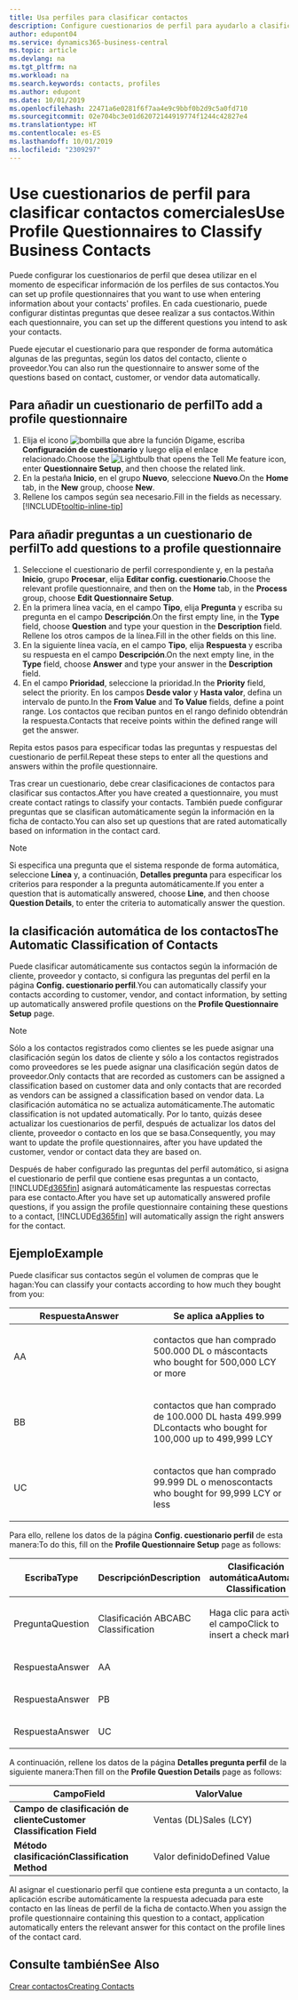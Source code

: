 ```yaml
---
title: Usa perfiles para clasificar contactos
description: Configure cuestionarios de perfil para ayudarlo a clasificar sus contactos comerciales
author: edupont04
ms.service: dynamics365-business-central
ms.topic: article
ms.devlang: na
ms.tgt_pltfrm: na
ms.workload: na
ms.search.keywords: contacts, profiles
ms.author: edupont
ms.date: 10/01/2019
ms.openlocfilehash: 22471a6e0281f6f7aa4e9c9bbf0b2d9c5a0fd710
ms.sourcegitcommit: 02e704bc3e01d62072144919774f1244c42827e4
ms.translationtype: HT
ms.contentlocale: es-ES
ms.lasthandoff: 10/01/2019
ms.locfileid: "2309297"
---
```

# <a name="use-profile-questionnaires-to-classify-business-contacts"></a><span data-ttu-id="cce61-103">Use cuestionarios de perfil para clasificar contactos comerciales</span><span class="sxs-lookup"><span data-stu-id="cce61-103">Use Profile Questionnaires to Classify Business Contacts</span></span>
<span data-ttu-id="cce61-104">Puede configurar los cuestionarios de perfil que desea utilizar en el momento de especificar información de los perfiles de sus contactos.</span><span class="sxs-lookup"><span data-stu-id="cce61-104">You can set up profile questionnaires that you want to use when entering information about your contacts' profiles.</span></span> <span data-ttu-id="cce61-105">En cada cuestionario, puede configurar distintas preguntas que desee realizar a sus contactos.</span><span class="sxs-lookup"><span data-stu-id="cce61-105">Within each questionnaire, you can set up the different questions you intend to ask your contacts.</span></span>  

<span data-ttu-id="cce61-106">Puede ejecutar el cuestionario para que responder de forma automática algunas de las preguntas, según los datos del contacto, cliente o proveedor.</span><span class="sxs-lookup"><span data-stu-id="cce61-106">You can also run the questionnaire to answer some of the questions based on contact, customer, or vendor data automatically.</span></span>  

## <a name="to-add-a-profile-questionnaire"></a><span data-ttu-id="cce61-107">Para añadir un cuestionario de perfil</span><span class="sxs-lookup"><span data-stu-id="cce61-107">To add a profile questionnaire</span></span>
1.  <span data-ttu-id="cce61-108">Elija el icono ![bombilla que abre la función Dígame](media/ui-search/search_small.png "Dígame que desea hacer"), escriba **Configuración de cuestionario** y luego elija el enlace relacionado.</span><span class="sxs-lookup"><span data-stu-id="cce61-108">Choose the ![Lightbulb that opens the Tell Me feature](media/ui-search/search_small.png "Tell me what you want to do") icon, enter **Questionnaire Setup**, and then choose the related link.</span></span>  
2.  <span data-ttu-id="cce61-109">En la pestaña **Inicio**, en el grupo **Nuevo**, seleccione **Nuevo**.</span><span class="sxs-lookup"><span data-stu-id="cce61-109">On the **Home** tab, in the **New** group, choose **New**.</span></span>  
3.  <span data-ttu-id="cce61-110">Rellene los campos según sea necesario.</span><span class="sxs-lookup"><span data-stu-id="cce61-110">Fill in the fields as necessary.</span></span> [!INCLUDE[tooltip-inline-tip](includes/tooltip-inline-tip_md.md)]  

## <a name="to-add-questions-to-a-profile-questionnaire"></a><span data-ttu-id="cce61-111">Para añadir preguntas a un cuestionario de perfil</span><span class="sxs-lookup"><span data-stu-id="cce61-111">To add questions to a profile questionnaire</span></span>
1.  <span data-ttu-id="cce61-112">Seleccione el cuestionario de perfil correspondiente y, en la pestaña **Inicio**, grupo **Procesar**, elija **Editar config. cuestionario**.</span><span class="sxs-lookup"><span data-stu-id="cce61-112">Choose the relevant profile questionnaire, and then on the **Home** tab, in the **Process** group, choose **Edit Questionnaire Setup**.</span></span>  
2.  <span data-ttu-id="cce61-113">En la primera línea vacía, en el campo **Tipo**, elija **Pregunta** y escriba su pregunta en el campo **Descripción**.</span><span class="sxs-lookup"><span data-stu-id="cce61-113">On the first empty line, in the **Type** field, choose **Question** and type your question in the **Description** field.</span></span> <span data-ttu-id="cce61-114">Rellene los otros campos de la línea.</span><span class="sxs-lookup"><span data-stu-id="cce61-114">Fill in the other fields on this line.</span></span>  
3.  <span data-ttu-id="cce61-115">En la siguiente línea vacía, en el campo **Tipo**, elija **Respuesta** y escriba su respuesta en el campo **Descripción**.</span><span class="sxs-lookup"><span data-stu-id="cce61-115">On the next empty line, in the **Type** field, choose **Answer** and type your answer in the **Description** field.</span></span>  
4.  <span data-ttu-id="cce61-116">En el campo **Prioridad**, seleccione la prioridad.</span><span class="sxs-lookup"><span data-stu-id="cce61-116">In the **Priority** field, select the priority.</span></span> <span data-ttu-id="cce61-117">En los campos **Desde valor** y **Hasta valor**, defina un intervalo de punto.</span><span class="sxs-lookup"><span data-stu-id="cce61-117">In the **From Value** and **To Value** fields, define a point range.</span></span> <span data-ttu-id="cce61-118">Los contactos que reciban puntos en el rango definido obtendrán la respuesta.</span><span class="sxs-lookup"><span data-stu-id="cce61-118">Contacts that receive points within the defined range will get the answer.</span></span>  

<span data-ttu-id="cce61-119">Repita estos pasos para especificar todas las preguntas y respuestas del cuestionario de perfil.</span><span class="sxs-lookup"><span data-stu-id="cce61-119">Repeat these steps to enter all the questions and answers within the profile questionnaire.</span></span>

<span data-ttu-id="cce61-120">Tras crear un cuestionario, debe crear clasificaciones de contactos para clasificar sus contactos.</span><span class="sxs-lookup"><span data-stu-id="cce61-120">After you have created a questionnaire, you must create contact ratings to classify your contacts.</span></span> <span data-ttu-id="cce61-121">También puede configurar preguntas que se clasifican automáticamente según la información en la ficha de contacto.</span><span class="sxs-lookup"><span data-stu-id="cce61-121">You can also set up questions that are rated automatically based on information in the contact card.</span></span>  

> [!NOTE]
> <span data-ttu-id="cce61-122">Si especifica una pregunta que el sistema responde de forma automática, seleccione <STRONG>Línea</STRONG> y, a continuación, <STRONG>Detalles pregunta</STRONG> para especificar los criterios para responder a la pregunta automáticamente.</span><span class="sxs-lookup"><span data-stu-id="cce61-122">If you enter a question that is automatically answered, choose <STRONG>Line</STRONG>, and then choose <STRONG>Question Details</STRONG>, to enter the criteria to automatically answer the question.</span></span>

## <a name="the-automatic-classification-of-contacts"></a><span data-ttu-id="cce61-123">la clasificación automática de los contactos</span><span class="sxs-lookup"><span data-stu-id="cce61-123">The Automatic Classification of Contacts</span></span>
<span data-ttu-id="cce61-124">Puede clasificar automáticamente sus contactos según la información de cliente, proveedor y contacto, si configura las preguntas del perfil en la página **Config. cuestionario perfil**.</span><span class="sxs-lookup"><span data-stu-id="cce61-124">You can automatically classify your contacts according to customer, vendor, and contact information, by setting up automatically answered profile questions on the **Profile Questionnaire Setup** page.</span></span>  

> [!NOTE]
> <span data-ttu-id="cce61-125">Sólo a los contactos registrados como clientes se les puede asignar una clasificación según los datos de cliente y sólo a los contactos registrados como proveedores se les puede asignar una clasificación según datos de proveedor.</span><span class="sxs-lookup"><span data-stu-id="cce61-125">Only contacts that are recorded as customers can be assigned a classification based on customer data and only contacts that are recorded as vendors can be assigned a classification based on vendor data.</span></span> <span data-ttu-id="cce61-126">La clasificación automática no se actualiza automáticamente.</span><span class="sxs-lookup"><span data-stu-id="cce61-126">The automatic classification is not updated automatically.</span></span> <span data-ttu-id="cce61-127">Por lo tanto, quizás desee actualizar los cuestionarios de perfil, después de actualizar los datos del cliente, proveedor o contacto en los que se basa.</span><span class="sxs-lookup"><span data-stu-id="cce61-127">Consequently, you may want to update the profile questionnaires, after you have updated the customer, vendor or contact data they are based on.</span></span>  

<span data-ttu-id="cce61-128">Después de haber configurado las preguntas del perfil automático, si asigna el cuestionario de perfil que contiene esas preguntas a un contacto, [!INCLUDE[d365fin](includes/d365fin_md.md)] asignará automáticamente las respuestas correctas para ese contacto.</span><span class="sxs-lookup"><span data-stu-id="cce61-128">After you have set up automatically answered profile questions, if you assign the profile questionnaire containing these questions to a contact, [!INCLUDE[d365fin](includes/d365fin_md.md)] will automatically assign the right answers for the contact.</span></span>  

## <a name="example"></a><span data-ttu-id="cce61-129">Ejemplo</span><span class="sxs-lookup"><span data-stu-id="cce61-129">Example</span></span>
<span data-ttu-id="cce61-130">Puede clasificar sus contactos según el volumen de compras que le hagan:</span><span class="sxs-lookup"><span data-stu-id="cce61-130">You can classify your contacts according to how much they bought from you:</span></span>

<table>
<colgroup>
<col style="width: 50%" />
<col style="width: 50%" />
</colgroup>
<thead>
<tr class="header">
<th><span data-ttu-id="cce61-131"><strong>Respuesta</strong></span><span class="sxs-lookup"><span data-stu-id="cce61-131"><strong>Answer</strong></span></span></th>
<th><span data-ttu-id="cce61-132"><strong>Se aplica a</strong></span><span class="sxs-lookup"><span data-stu-id="cce61-132"><strong>Applies to</strong></span></span></th>
</tr>
</thead>
<tbody>
<tr class="odd">
<td><p><span data-ttu-id="cce61-133">A</span><span class="sxs-lookup"><span data-stu-id="cce61-133">A</span></span></p></td>
<td><p><span data-ttu-id="cce61-134">contactos que han comprado 500.000 DL o más</span><span class="sxs-lookup"><span data-stu-id="cce61-134">contacts who bought for 500,000 LCY or more</span></span></p></td>
</tr>
<tr class="even">
<td><p><span data-ttu-id="cce61-135">B</span><span class="sxs-lookup"><span data-stu-id="cce61-135">B</span></span></p></td>
<td><p><span data-ttu-id="cce61-136">contactos que han comprado de 100.000 DL hasta 499.999 DL</span><span class="sxs-lookup"><span data-stu-id="cce61-136">contacts who bought for 100,000 up to 499,999 LCY</span></span></p></td>
</tr>
<tr class="odd">
<td><p><span data-ttu-id="cce61-137">U</span><span class="sxs-lookup"><span data-stu-id="cce61-137">C</span></span></p></td>
<td><p><span data-ttu-id="cce61-138">contactos que han comprado 99.999 DL o menos</span><span class="sxs-lookup"><span data-stu-id="cce61-138">contacts who bought for 99,999 LCY or less</span></span></p></td>
</tr>
</tbody>
</table>

<span data-ttu-id="cce61-139">Para ello, rellene los datos de la página **Config. cuestionario perfil** de esta manera:</span><span class="sxs-lookup"><span data-stu-id="cce61-139">To do this, fill on the **Profile Questionnaire Setup** page as follows:</span></span>


<table>
<colgroup>
<col style="width: 20%" />
<col style="width: 20%" />
<col style="width: 20%" />
<col style="width: 20%" />
<col style="width: 20%" />
</colgroup>
<thead>
<tr class="header">
<th><span data-ttu-id="cce61-140"><strong>Escriba</strong></span><span class="sxs-lookup"><span data-stu-id="cce61-140"><strong>Type</strong></span></span></th>
<th><span data-ttu-id="cce61-141"><strong>Descripción</strong></span><span class="sxs-lookup"><span data-stu-id="cce61-141"><strong>Description</strong></span></span></th>
<th><span data-ttu-id="cce61-142"><strong>Clasificación automática</strong></span><span class="sxs-lookup"><span data-stu-id="cce61-142"><strong>Automatic Classification</strong></span></span></th>
<th><span data-ttu-id="cce61-143"><strong>Desde valor</strong></span><span class="sxs-lookup"><span data-stu-id="cce61-143"><strong>From Value</strong></span></span></th>
<th><span data-ttu-id="cce61-144"><strong>Hasta valor</strong></span><span class="sxs-lookup"><span data-stu-id="cce61-144"><strong>To Value</strong></span></span></th>
</tr>
</thead>
<tbody>
<tr class="odd">
<td><p><span data-ttu-id="cce61-145">Pregunta</span><span class="sxs-lookup"><span data-stu-id="cce61-145">Question</span></span></p></td>
<td><p><span data-ttu-id="cce61-146">Clasificación ABC</span><span class="sxs-lookup"><span data-stu-id="cce61-146">ABC Classification</span></span></p></td>
<td><p><span data-ttu-id="cce61-147">Haga clic para activar el campo</span><span class="sxs-lookup"><span data-stu-id="cce61-147">Click to insert a check mark</span></span></p></td>
<td><p> </p></td>
<td><p> </p></td>
</tr>
<tr class="even">
<td><p><span data-ttu-id="cce61-148">Respuesta</span><span class="sxs-lookup"><span data-stu-id="cce61-148">Answer</span></span></p></td>
<td><p><span data-ttu-id="cce61-149">A</span><span class="sxs-lookup"><span data-stu-id="cce61-149">A</span></span></p></td>
<td><p> </p></td>
<td><p><span data-ttu-id="cce61-150">500.000</span><span class="sxs-lookup"><span data-stu-id="cce61-150">500,000</span></span></p></td>
<td><p> </p></td>
</tr>
<tr class="odd">
<td><p><span data-ttu-id="cce61-151">Respuesta</span><span class="sxs-lookup"><span data-stu-id="cce61-151">Answer</span></span></p></td>
<td><p><span data-ttu-id="cce61-152">P</span><span class="sxs-lookup"><span data-stu-id="cce61-152">B</span></span></p></td>
<td><p> </p></td>
<td><p><span data-ttu-id="cce61-153">100,000</span><span class="sxs-lookup"><span data-stu-id="cce61-153">100,000</span></span></p></td>
<td><p><span data-ttu-id="cce61-154">499,999</span><span class="sxs-lookup"><span data-stu-id="cce61-154">499,999</span></span></p></td>
</tr>
<tr class="even">
<td><p><span data-ttu-id="cce61-155">Respuesta</span><span class="sxs-lookup"><span data-stu-id="cce61-155">Answer</span></span></p></td>
<td><p><span data-ttu-id="cce61-156">U</span><span class="sxs-lookup"><span data-stu-id="cce61-156">C</span></span></p></td>
<td><p> </p></td>
<td><p> </p></td>
<td><p><span data-ttu-id="cce61-157">99,999</span><span class="sxs-lookup"><span data-stu-id="cce61-157">99,999</span></span></p></td>
</tr>
</tbody>
</table>

<span data-ttu-id="cce61-158">A continuación, rellene los datos de la página **Detalles pregunta perfil** de la siguiente manera:</span><span class="sxs-lookup"><span data-stu-id="cce61-158">Then fill on the **Profile Question Details** page as follows:</span></span>
<table>
<colgroup>
<col style="width: 50%" />
<col style="width: 50%" />
</colgroup>
<thead>
<tr class="header">
<th><span data-ttu-id="cce61-159"><strong>Campo</strong></span><span class="sxs-lookup"><span data-stu-id="cce61-159"><strong>Field</strong></span></span></th>
<th><span data-ttu-id="cce61-160"><strong>Valor</strong></span><span class="sxs-lookup"><span data-stu-id="cce61-160"><strong>Value</strong></span></span></th>
</tr>
</thead>
<tbody>
<tr>
<td><span data-ttu-id="cce61-161"><strong>Campo de clasificación de cliente</strong></span><span class="sxs-lookup"><span data-stu-id="cce61-161"><strong>Customer Classification Field</strong></span></span></td>
<td><span data-ttu-id="cce61-162"><emphasis>Ventas (DL)</emphasis></span><span class="sxs-lookup"><span data-stu-id="cce61-162"><emphasis>Sales (LCY)</emphasis></span></span></td>
</tr>
<tr>
<td><span data-ttu-id="cce61-163"><strong>Método clasificación</strong></span><span class="sxs-lookup"><span data-stu-id="cce61-163"><strong>Classification Method</strong></span></span></td>
<td><span data-ttu-id="cce61-164"><emphasis>Valor definido</emphasis></span><span class="sxs-lookup"><span data-stu-id="cce61-164"><emphasis>Defined Value</emphasis></span></span></td>
</tr>
</tbody>
</table>

<span data-ttu-id="cce61-165">Al asignar el cuestionario perfil que contiene esta pregunta a un contacto, la aplicación escribe automáticamente la respuesta adecuada para este contacto en las líneas de perfil de la ficha de contacto.</span><span class="sxs-lookup"><span data-stu-id="cce61-165">When you assign the profile questionnaire containing this question to a contact, application automatically enters the relevant answer for this contact on the profile lines of the contact card.</span></span>

## <a name="see-also"></a><span data-ttu-id="cce61-166">Consulte también</span><span class="sxs-lookup"><span data-stu-id="cce61-166">See Also</span></span>
[<span data-ttu-id="cce61-167">Crear contactos</span><span class="sxs-lookup"><span data-stu-id="cce61-167">Creating Contacts</span></span>](marketing-create-contact-companies.md)  
